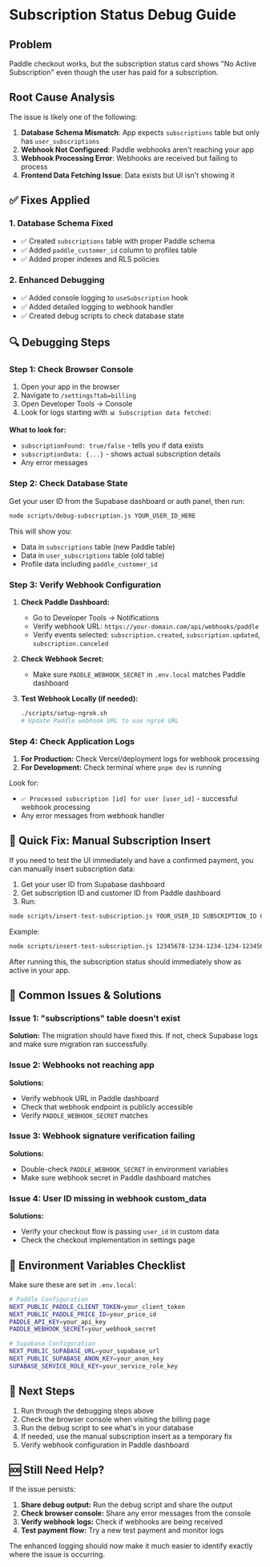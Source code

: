 # Subscription Status Debug Guide

## Problem
Paddle checkout works, but the subscription status card shows "No Active Subscription" even though the user has paid for a subscription.

## Root Cause Analysis

The issue is likely one of the following:
1. **Database Schema Mismatch**: App expects `subscriptions` table but only has `user_subscriptions`
2. **Webhook Not Configured**: Paddle webhooks aren't reaching your app
3. **Webhook Processing Error**: Webhooks are received but failing to process
4. **Frontend Data Fetching Issue**: Data exists but UI isn't showing it

## ✅ Fixes Applied

### 1. Database Schema Fixed
- ✅ Created `subscriptions` table with proper Paddle schema
- ✅ Added `paddle_customer_id` column to profiles table
- ✅ Added proper indexes and RLS policies

### 2. Enhanced Debugging
- ✅ Added console logging to `useSubscription` hook
- ✅ Added detailed logging to webhook handler  
- ✅ Created debug scripts to check database state

## 🔍 Debugging Steps

### Step 1: Check Browser Console

1. Open your app in the browser
2. Navigate to `/settings?tab=billing`
3. Open Developer Tools → Console
4. Look for logs starting with `📊 Subscription data fetched:`

**What to look for:**
- `subscriptionFound: true/false` - tells you if data exists
- `subscriptionData: {...}` - shows actual subscription details
- Any error messages

### Step 2: Check Database State

Get your user ID from the Supabase dashboard or auth panel, then run:

```bash
node scripts/debug-subscription.js YOUR_USER_ID_HERE
```

This will show you:
- Data in `subscriptions` table (new Paddle table)
- Data in `user_subscriptions` table (old table)
- Profile data including `paddle_customer_id`

### Step 3: Verify Webhook Configuration

1. **Check Paddle Dashboard:**
   - Go to Developer Tools → Notifications
   - Verify webhook URL: `https://your-domain.com/api/webhooks/paddle`
   - Verify events selected: `subscription.created`, `subscription.updated`, `subscription.canceled`

2. **Check Webhook Secret:**
   - Make sure `PADDLE_WEBHOOK_SECRET` in `.env.local` matches Paddle dashboard

3. **Test Webhook Locally (if needed):**
   ```bash
   ./scripts/setup-ngrok.sh
   # Update Paddle webhook URL to use ngrok URL
   ```

### Step 4: Check Application Logs

1. **For Production:** Check Vercel/deployment logs for webhook processing
2. **For Development:** Check terminal where `pnpm dev` is running

Look for:
- `✅ Processed subscription [id] for user [user_id]` - successful webhook processing
- Any error messages from webhook handler

## 🚀 Quick Fix: Manual Subscription Insert

If you need to test the UI immediately and have a confirmed payment, you can manually insert subscription data:

1. Get your user ID from Supabase dashboard
2. Get subscription ID and customer ID from Paddle dashboard
3. Run:

```bash
node scripts/insert-test-subscription.js YOUR_USER_ID SUBSCRIPTION_ID CUSTOMER_ID
```

Example:
```bash
node scripts/insert-test-subscription.js 12345678-1234-1234-1234-123456789012 sub_01abc123 ctm_01def456
```

After running this, the subscription status should immediately show as active in your app.

## 🔧 Common Issues & Solutions

### Issue 1: "subscriptions" table doesn't exist
**Solution:** The migration should have fixed this. If not, check Supabase logs and make sure migration ran successfully.

### Issue 2: Webhooks not reaching app
**Solutions:**
- Verify webhook URL in Paddle dashboard
- Check that webhook endpoint is publicly accessible
- Verify `PADDLE_WEBHOOK_SECRET` matches

### Issue 3: Webhook signature verification failing
**Solutions:**
- Double-check `PADDLE_WEBHOOK_SECRET` in environment variables
- Make sure webhook secret in Paddle dashboard matches

### Issue 4: User ID missing in webhook custom_data
**Solutions:**
- Verify your checkout flow is passing `user_id` in custom data
- Check the checkout implementation in settings page

## 📝 Environment Variables Checklist

Make sure these are set in `.env.local`:

```bash
# Paddle Configuration
NEXT_PUBLIC_PADDLE_CLIENT_TOKEN=your_client_token
NEXT_PUBLIC_PADDLE_PRICE_ID=your_price_id  
PADDLE_API_KEY=your_api_key
PADDLE_WEBHOOK_SECRET=your_webhook_secret

# Supabase Configuration
NEXT_PUBLIC_SUPABASE_URL=your_supabase_url
NEXT_PUBLIC_SUPABASE_ANON_KEY=your_anon_key
SUPABASE_SERVICE_ROLE_KEY=your_service_role_key
```

## 🎯 Next Steps

1. Run through the debugging steps above
2. Check the browser console when visiting the billing page
3. Run the debug script to see what's in your database
4. If needed, use the manual subscription insert as a temporary fix
5. Verify webhook configuration in Paddle dashboard

## 🆘 Still Need Help?

If the issue persists:

1. **Share debug output:** Run the debug script and share the output
2. **Check browser console:** Share any error messages from the console
3. **Verify webhook logs:** Check if webhooks are being received
4. **Test payment flow:** Try a new test payment and monitor logs

The enhanced logging should now make it much easier to identify exactly where the issue is occurring. 